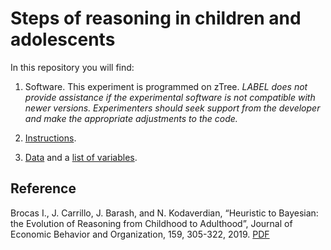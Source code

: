 # Steps of reasoning in children and adolescents

In this repository you will find: 

1. Software. This experiment is programmed on zTree. *LABEL does not provide assistance if the experimental software is not compatible with newer versions. Experimenters should seek support from the developer and make the appropriate adjustments to the code.*

2. [Instructions](https://raw.githubusercontent.com/labelinstitute/dev_DM/main/bayes/Instructions.pdf). 

3. [Data](https://github.com/labelinstitute/dev_DM/tree/main/bayes/Data) and a [list of variables](https://raw.githubusercontent.com/labelinstitute/dev_DM/main/bayes/Variables.xlsx).


## Reference
Brocas I., J. Carrillo, J. Barash, and N. Kodaverdian, “Heuristic to Bayesian: the Evolution of Reasoning from Childhood to Adulthood”, Journal of Economic Behavior and Organization, 159, 305-322, 2019. [PDF](http://isabellebrocas.org/Research/Bayes.pdf)
